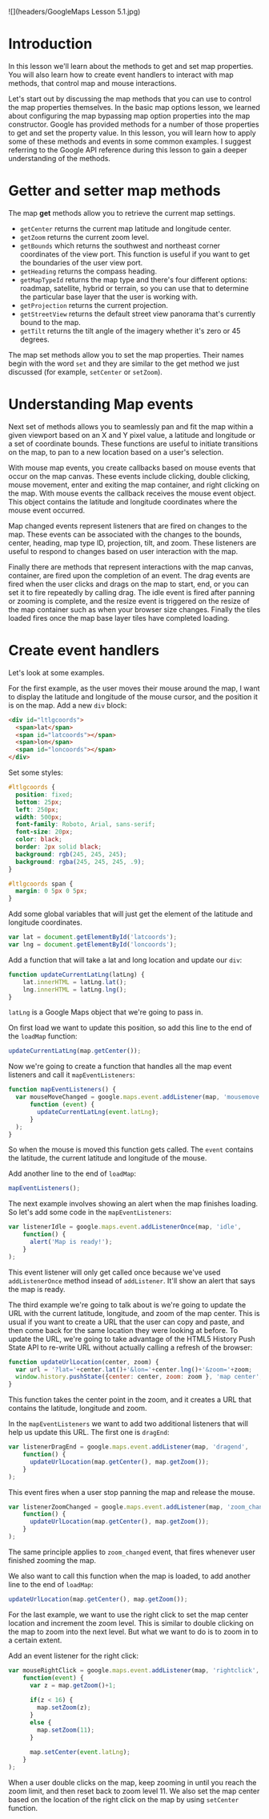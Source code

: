![](headers/GoogleMaps Lesson 5.1.jpg)
# Introduction

In this lesson we'll learn about the methods to get and set map properties. You will also learn how to create event handlers to interact with map methods, that control map and mouse interactions.

Let's start out by discussing the map methods that you can use to control the map properties themselves. In the basic map options lesson, we learned about configuring the map bypassing map option properties into the map constructor. Google has provided methods for a number of those properties to get and set the property value. In this lesson, you will learn how to apply some of these methods and events in some common examples. I suggest referring to the Google API reference during this lesson to gain a deeper understanding of the methods.

# Getter and setter map methods

The map **get** methods allow you to retrieve the current map settings. 

* `getCenter` returns the current map latitude and longitude center.
* `getZoom` returns the current zoom level.
* `getBounds` which returns the southwest and northeast corner coordinates of the view port. This function is useful if you want to get the boundaries of the user view port.
* `getHeading` returns the compass heading.
* `getMapTypeId` returns the map type and there's four different options: roadmap, satellite, hybrid or terrain, so you can use that to determine the particular base layer that the user is working with.
* `getProjection` returns the current projection.
* `getStreetView` returns the default street view panorama that's currently bound to the map.
* `getTilt` returns the tilt angle of the imagery whether it's zero or 45 degrees.

The map set methods allow you to set the map properties. Their names begin with the word `set` and they are similar to the get method we just discussed (for example, `setCenter` or `setZoom`).

# Understanding Map events

Next set of methods allows you to seamlessly pan and fit the map within a given viewport based on an X and Y pixel value, a latitude and longitude or a set of coordinate bounds. These functions are useful to initiate transitions on the map, to pan to a new location based on a user's selection.

With mouse map events, you create callbacks based on mouse events that occur on the map canvas. These events include clicking, double clicking, mouse movement, enter and exiting the map container, and right clicking on the map. With mouse events the callback receives the mouse event object. This object contains the latitude and longitude coordinates where the mouse event occurred.

Map changed events represent listeners that are fired on changes to the map. These events can be associated with the changes to the bounds, center, heading, map type ID, projection, tilt, and zoom. These listeners are useful to respond to changes based on user interaction with the map.

Finally there are methods that represent interactions with the map canvas, container, are fired upon the completion of an event. The drag events are fired when the user clicks and drags on the map to start, end, or you can set it to fire repeatedly by calling drag. The idle event is fired after panning or zooming is complete, and the resize event is triggered on the resize of the map container such as when your browser size changes. Finally the tiles loaded fires once the map base layer tiles have completed loading.

# Create event handlers

Let's look at some examples.

For the first example, as the user moves their mouse around the map, I want to display the latitude and longitude of the mouse cursor, and the position it is on the map. Add a new `div` block:

```html
<div id="ltlgcoords">
  <span>lat</span>
  <span id="latcoords"></span>
  <span>lon</span>
  <span id="loncoords"></span>
</div>
```

Set some styles:

```css
#ltlgcoords {
  position: fixed;
  bottom: 25px;
  left: 250px;
  width: 500px;
  font-family: Roboto, Arial, sans-serif;
  font-size: 20px;
  color: black;
  border: 2px solid black;
  background: rgb(245, 245, 245);
  background: rgba(245, 245, 245, .9);
}

#ltlgcoords span {
  margin: 0 5px 0 5px;
}
```

Add some global variables that will just get the element of the latitude and longitude coordinates.

```js
var lat = document.getElementById('latcoords');
var lng = document.getElementById('loncoords');
```

Add a function that will take a lat and long location and update our `div`:

```js
function updateCurrentLatLng(latLng) {
    lat.innerHTML = latLng.lat();
    lng.innerHTML = latLng.lng();
}
```

`latLng` is a Google Maps object that we're going to pass in.

On first load we want to update this position, so add this line to the end of the `loadMap` function:

```js
updateCurrentLatLng(map.getCenter());
```

Now we're going to create a function that handles all the map event listeners and call it `mapEventListeners`:

```js
function mapEventListeners() {
  var mouseMoveChanged = google.maps.event.addListener(map, 'mousemove',
      function (event) {
        updateCurrentLatLng(event.latLng);
      }
  );
}
```

So when the mouse is moved this function gets called. The `event` contains the latitude, the current latitude and longitude of the mouse.

Add another line to the end of `loadMap`:

```js
mapEventListeners();
```

The next example involves showing an alert when the map finishes loading. So let's add some code in the `mapEventListeners`:

```js
var listenerIdle = google.maps.event.addListenerOnce(map, 'idle',
    function() {
      alert('Map is ready!');
    }
);
```

This event listener will only get called once because we've used `addListenerOnce` method insead of `addListener`. It'll show an alert that says the map is ready.

The third example we're going to talk about is we're going to update the URL with the current latitude, longitude, and zoom of the map center. This is usual if you want to create a URL that the user can copy and paste, and then come back for the same location they were looking at before. To update the URL, we're going to take advantage of the HTML5 History Push State API to re-write URL without actually calling a refresh of the browser:

```js
function updateUrlLocation(center, zoom) {
  var url = '?lat='+center.lat()+'&lon='+center.lng()+'&zoom='+zoom;
  window.history.pushState({center: center, zoom: zoom }, 'map center', url);
}
```

This function takes the center point in the zoom, and it creates a URL that contains the latitude, longitude and zoom.

In the `mapEventListeners` we want to add two additional listeners that will help us update this URL. The first one is `dragEnd`:

```js
var listenerDragEnd = google.maps.event.addListener(map, 'dragend',
    function() {
      updateUrlLocation(map.getCenter(), map.getZoom());
    }
);
```

This event fires when a user stop panning the map and release the mouse.

```js
var listenerZoomChanged = google.maps.event.addListener(map, 'zoom_changed',
    function() {
      updateUrlLocation(map.getCenter(), map.getZoom());
    }
);
```

The same principle applies to `zoom_changed` event, that fires whenever user finished zooming the map.

We also want to call this function when the map is loaded, to add another line to the end of `loadMap`:

```js
updateUrlLocation(map.getCenter(), map.getZoom());
```

For the last example, we want to use the right click to set the map center location and increment the zoom level. This is similar to double clicking on the map to zoom into the next level. But what we want to do is to zoom in to a certain extent.

Add an event listener for the right click:

```js
var mouseRightClick = google.maps.event.addListener(map, 'rightclick',
    function(event) {
      var z = map.getZoom()+1;
      
      if(z < 16) {
        map.setZoom(z);
      }
      else {
        map.setZoom(11);
      }
      
      map.setCenter(event.latLng);
    }
);
```

When a user double clicks on the map, keep zooming in until you reach the zoom limit, and then reset back to zoom level 11. We also set the map center based on the location of the right click on the map by using `setCenter` function.